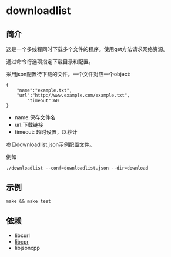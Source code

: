 # downloadlist

## 简介
这是一个多线程同时下载多个文件的程序。使用get方法请求网络资源。

通过命令行选项指定下载目录和配置。

采用json配置待下载的文件。一个文件对应一个object:

```
{
	"name":"example.txt",
	"url":"http://www.example.com/example.txt",
        "timeout":60
}
```

* name:保存文件名
* url:下载链接
* timeout: 超时设置，以秒计

参见downloadlist.json示例配置文件。

例如

```
./downloadlist --conf=downloadlist.json --dir=download
```



## 示例
```
make && make test
```

## 依赖
* libcurl
* [libcpr](https://github.com/webcpp/libcpr)
* libjsoncpp

